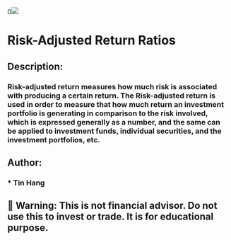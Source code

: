 0<img src="RiskReturn.PNG">

# Risk-Adjusted Return Ratios

## Description:  
### Risk-adjusted return measures how much risk is associated with producing a certain return. The Risk-adjusted return is used in order to measure that how much return an investment portfolio is generating in comparison to the risk involved, which is expressed generally as a number, and the same can be applied to investment funds, individual securities, and the investment portfolios, etc.  

## Author:  
### * Tin Hang  
## 🔴 Warning: This is not financial advisor.  Do not use this to invest or trade. It is for educational purpose.   
